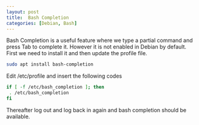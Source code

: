 ```yaml
---
layout: post
title:  Bash Completion
categories: [Debian, Bash]
---
```


Bash Completion is a useful feature where we type a partial command and press Tab to complete it. However it is not enabled in Debian by default. 
First we need to install it and then update the profile file.

```bash
sudo apt install bash-completion
```

Edit /etc/profile and insert the following codes
```bash
if [ -f /etc/bash_completion ]; then
 . /etc/bash_completion
fi
```

Thereafter log out and log back in again and bash completion should be available.
